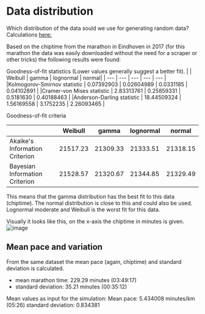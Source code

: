 # Data distribution
  
Which distribution of the data sould we use for generating random data? Calculations [here:](https://github.com/mhurk/marathon/blob/main/information/distribution.R)

Based on the chiptime from the marathon in Eindhoven in 2017 (for this marathon the data was easily downloaded without the need for a scraper or other tricks) the following results were found:

Goodness-of-fit statistics (Lower values generally suggest a better fit). 
|   |                                 Weibull   |   gamma | lognormal |  normal|
| --- | --- | --- | --- | --- |
|Kolmogorov-Smirnov statistic | 0.07392903 | 0.02604989 | 0.0331185 | 0.04102891 |
|Cramer-von Mises statistic | 2.83313761 | 0.25859331 | 0.5181630 | 0.40188463 |
|Anderson-Darling statistic | 18.44509324 | 1.56169558 | 3.1752235 | 2.26093465 |


Goodness-of-fit criteria

|  | Weibull | gamma | lognormal | normal |
| --- | --- | --- | --- | --- |
|Akaike's Information Criterion | 21517.23 | 21309.33 |  21333.51 | 21318.15 |
|Bayesian Information Criterion | 21528.57 | 21320.67 |  21344.85 | 21329.49 |

This means that the gamma distribution has the best fit to this data (chiptime). The normal distribution is close to this and could also be used. Lognormal moderate and Weibull is the worst fit for this data.

Visually it looks like this, on the x-axis the chiptime in minutes is given.
![image](https://github.com/user-attachments/assets/04d2236d-bbab-4050-847f-25f3b898e15e)



## Mean pace and variation

From the same dataset the mean pace (again, chiptime) and standard deviation is calculated.

- mean marathon time: 229.29 minutes (03:49:17)
- standard deviation: 35.21 minutes (00:35:12)

Mean values as input for the simulation:
Mean pace: 5.434008 minutes/km (05:26)
standard deviation: 0.834381
